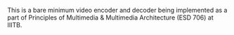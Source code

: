 This is a bare minimum video encoder and decoder being implemented as a part of Principles of Multimedia
& Multimedia Architecture (ESD 706) at IIITB.

